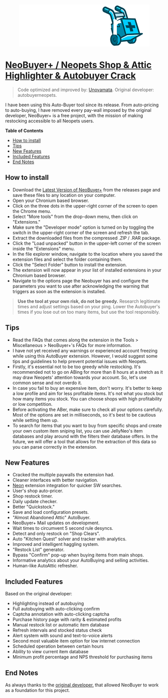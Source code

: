<p align="center">
  <img src="https://raw.githubusercontent.com/Unovamata/Neopets-Shop-And-Attic-Autobuyer-Cracked/main/Autobuyer/icons/logo.png" />
</p>

# [NeoBuyer+ / Neopets Shop & Attic Highlighter & Autobuyer Crack](https://chrome.google.com/webstore/detail/neopets-shop-attic-highli/gcoedojijoejlngkneocccmnjkbbbfmd "Neopets Shop & Attic Highlighter & Autobuyer")
> Code optimized and improved by: [Unovamata](https://github.com/Unovamata "Unovamata"). Original developer: autobuyerneopets.

I have been using this Auto-Buyer tool since its release. From auto-pricing to auto-buying, I have removed every pay-wall imposed by the original developer, NeoBuyer+ is 
a free project, with the mission of making restocking accessible to all Neopets users.

**Table of Contents**

+ [How to install](#how-to-install)
+ [Tips](#tips)
+ [New Features](#new-features)
+ [Included Features](#included-features)
+ [End Notes](#end-notes)

## How to install
- Download the [Latest Version of NeoBuyer+](https://github.com/Unovamata/Neopets-Shop-And-Attic-Autobuyer-Cracked/releases) from the releases page and save these files to any location on your computer.
- Open your Chronium based browser.
- Click on the three dots in the upper-right corner of the screen to open the Chrome menu.
- Select "More tools" from the drop-down menu, then click on "Extensions."
- Make sure the "Developer mode" option is turned on by toggling the switch in the upper-right corner of the screen and refresh the tab.
- Extract the downloaded files from the compressed .ZIP / .RAR package.
- Click the "Load unpacked" button in the upper-left corner of the screen inside the "Extensions" menu.
- In the file explorer window, navigate to the location where you saved the extension files and select the folder containing them.
- Click the "Select Folder" button to install the extension.
- The extension will now appear in your list of installed extensions in your Chronium based browser.
- Navigate to the options page the Neobuyer has and configure the parameters you want to use after acknowledging the warning that triggers as soon as the extension is installed.

> **Use the tool at your own risk, do not be greedy.** Research legitimate times and adjust settings based on your ping. Lower the Autobuyer's times if you lose out on too many items, but use the tool responsibly.

## Tips

- Read the FAQs that comes along the extension in the Tools > Miscellaneous > NeoBuyer+'s FAQs for more information.
- I have not yet received any warnings or experienced account freezing while using this AutoBuyer extension. However, I would suggest some tips and guidelines to help prevent potential issues with Neopets.
- Firstly, it's essential not to be too greedy while restocking. It's recommended not to go on ABing for more than 8 hours at a stretch as it may draw Neopets' attention towards your account. So, let's use common sense and not overdo it.
- In case you fail to buy an expensive item, don't worry. It's better to keep a low profile and aim for less profitable items. It's not what you stock but how many items you stock. You can choose shops with high profitability or low competition.
- Before activating the ABer, make sure to check all your options carefully. Most of the options are set in milliseconds, so it's best to be cautious while setting them up.
- To search for items that you want to buy from specific shops and create your own custom item sniping list, you can use JellyNeo's item databases and play around with the filters their database offers. In the future, we will offer a tool that allows for the extraction of this data so you can parse correctly in the extension.

## New Features

- Cracked the multiple paywalls the extension had.
- Cleaner interfaces with better navigation.
- [Neon](https://chrome.google.com/webstore/detail/neon/hpbfhmapaaocfnpmbikclmeokcgpljnm "Neon") extension integration for quicker SW searches.
- User's shop auto-pricer.
- Shop restock timer.
- Daily update checker.
- Better "Quickstock."
- Save and load configuration presets.
- "Almost Abandoned Attic" AutoBuyer.
- NeoBuyer+ Mail updates on development.
- Wait times to circumvent 5 second rule desyncs.
- Detect and only restock on "Shop Clears".
- Auto "Kitchen Quest" solver and tracker with analytics.
- Improved and intelligent haggling system.
- "Restock List" generator.
- Bypass "Confirm" pop-up when buying items from main shops.
- Informative analytics about your AutoBuying and selling activities.
- Human-like AutoAttic refresher.

## Included Features

Based on the original developer:

- Highlighting instead of autobuying
- Full autobuying with auto-clicking confirm
- Captcha annotation with auto-clicking captcha
- Purchase history page with rarity & estimated profits
- Manual restock list or automatic item database
- Refresh intervals and stocked status check
- Alert system with sound and text-to-voice alerts
- Second most valuable item option for low internet connection
- Scheduled operation between certain hours
- Ability to view current item database
- Minimum profit percentage and NPS threshold for purchasing items



## End Notes

As always thanks to the [original developer.](https://chrome.google.com/webstore/detail/neopets-shop-attic-highli/gcoedojijoejlngkneocccmnjkbbbfmd "original developer.") that allowed NeoBuyer to work as a foundation for this project.
